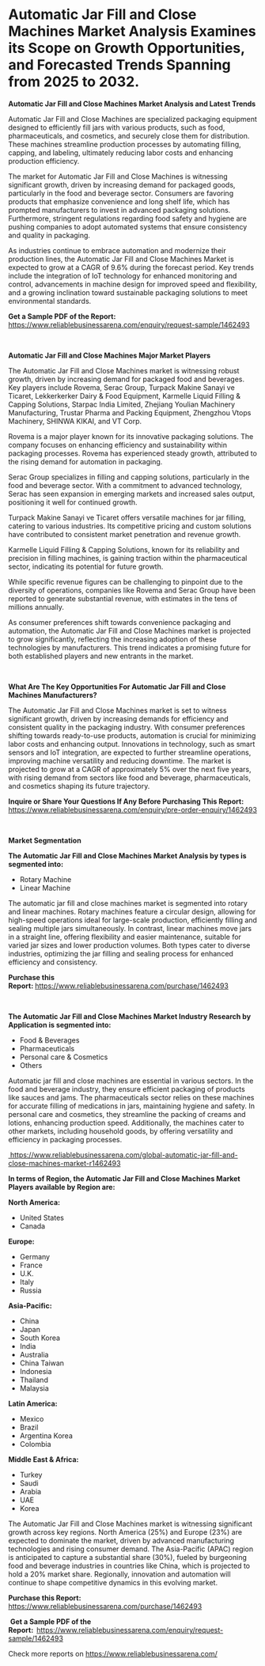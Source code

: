 <p><h1>Automatic Jar Fill and Close Machines Market Analysis Examines its Scope on Growth Opportunities, and Forecasted Trends Spanning from 2025 to 2032.</h1></p><p><strong>Automatic Jar Fill and Close Machines Market Analysis and Latest Trends</strong></p>
<p><p>Automatic Jar Fill and Close Machines are specialized packaging equipment designed to efficiently fill jars with various products, such as food, pharmaceuticals, and cosmetics, and securely close them for distribution. These machines streamline production processes by automating filling, capping, and labeling, ultimately reducing labor costs and enhancing production efficiency.</p><p>The market for Automatic Jar Fill and Close Machines is witnessing significant growth, driven by increasing demand for packaged goods, particularly in the food and beverage sector. Consumers are favoring products that emphasize convenience and long shelf life, which has prompted manufacturers to invest in advanced packaging solutions. Furthermore, stringent regulations regarding food safety and hygiene are pushing companies to adopt automated systems that ensure consistency and quality in packaging.</p><p>As industries continue to embrace automation and modernize their production lines, the Automatic Jar Fill and Close Machines Market is expected to grow at a CAGR of 9.6% during the forecast period. Key trends include the integration of IoT technology for enhanced monitoring and control, advancements in machine design for improved speed and flexibility, and a growing inclination toward sustainable packaging solutions to meet environmental standards.</p></p>
<p><strong>Get a Sample PDF of the Report:&nbsp;</strong> <a href="https://www.reliablebusinessarena.com/enquiry/request-sample/1462493?utm_campaign=3533&utm_medium=2&utm_source=Github&utm_content=ia&utm_term=12042025&utm_id=automatic-jar-fill-and-close-machines">https://www.reliablebusinessarena.com/enquiry/request-sample/1462493</a></p>
<p>&nbsp;</p>
<p><strong>Automatic Jar Fill and Close Machines Major Market Players</strong></p>
<p><p>The Automatic Jar Fill and Close Machines market is witnessing robust growth, driven by increasing demand for packaged food and beverages. Key players include Rovema, Serac Group, Turpack Makine Sanayi ve Ticaret, Lekkerkerker Dairy & Food Equipment, Karmelle Liquid Filling & Capping Solutions, Starpac India Limited, Zhejiang Youlian Machinery Manufacturing, Trustar Pharma and Packing Equipment, Zhengzhou Vtops Machinery, SHINWA KIKAI, and VT Corp.</p><p>Rovema is a major player known for its innovative packaging solutions. The company focuses on enhancing efficiency and sustainability within packaging processes. Rovema has experienced steady growth, attributed to the rising demand for automation in packaging.</p><p>Serac Group specializes in filling and capping solutions, particularly in the food and beverage sector. With a commitment to advanced technology, Serac has seen expansion in emerging markets and increased sales output, positioning it well for continued growth.</p><p>Turpack Makine Sanayi ve Ticaret offers versatile machines for jar filling, catering to various industries. Its competitive pricing and custom solutions have contributed to consistent market penetration and revenue growth.</p><p>Karmelle Liquid Filling & Capping Solutions, known for its reliability and precision in filling machines, is gaining traction within the pharmaceutical sector, indicating its potential for future growth.</p><p>While specific revenue figures can be challenging to pinpoint due to the diversity of operations, companies like Rovema and Serac Group have been reported to generate substantial revenue, with estimates in the tens of millions annually.</p><p>As consumer preferences shift towards convenience packaging and automation, the Automatic Jar Fill and Close Machines market is projected to grow significantly, reflecting the increasing adoption of these technologies by manufacturers. This trend indicates a promising future for both established players and new entrants in the market.</p></p>
<p>&nbsp;</p>
<p><strong>What Are The Key Opportunities For Automatic Jar Fill and Close Machines Manufacturers?</strong></p>
<p><p>The Automatic Jar Fill and Close Machines market is set to witness significant growth, driven by increasing demands for efficiency and consistent quality in the packaging industry. With consumer preferences shifting towards ready-to-use products, automation is crucial for minimizing labor costs and enhancing output. Innovations in technology, such as smart sensors and IoT integration, are expected to further streamline operations, improving machine versatility and reducing downtime. The market is projected to grow at a CAGR of approximately 5% over the next five years, with rising demand from sectors like food and beverage, pharmaceuticals, and cosmetics shaping its future trajectory.</p></p>
<p><strong>Inquire or Share Your Questions If Any Before Purchasing This Report:</strong> <a href="https://www.reliablebusinessarena.com/enquiry/pre-order-enquiry/1462493?utm_campaign=3533&utm_medium=2&utm_source=Github&utm_content=ia&utm_term=12042025&utm_id=automatic-jar-fill-and-close-machines">https://www.reliablebusinessarena.com/enquiry/pre-order-enquiry/1462493</a></p>
<p>&nbsp;</p>
<p><strong>Market Segmentation</strong></p>
<p><strong>The Automatic Jar Fill and Close Machines Market Analysis by types is segmented into:</strong></p>
<p><ul><li>Rotary Machine</li><li>Linear Machine</li></ul></p>
<p><p>The automatic jar fill and close machines market is segmented into rotary and linear machines. Rotary machines feature a circular design, allowing for high-speed operations ideal for large-scale production, efficiently filling and sealing multiple jars simultaneously. In contrast, linear machines move jars in a straight line, offering flexibility and easier maintenance, suitable for varied jar sizes and lower production volumes. Both types cater to diverse industries, optimizing the jar filling and sealing process for enhanced efficiency and consistency.</p></p>
<p><strong>Purchase this Report:&nbsp;</strong><a href="https://www.reliablebusinessarena.com/purchase/1462493?utm_campaign=3533&utm_medium=2&utm_source=Github&utm_content=ia&utm_term=12042025&utm_id=automatic-jar-fill-and-close-machines">https://www.reliablebusinessarena.com/purchase/1462493</a></p>
<p>&nbsp;</p>
<p><strong>The Automatic Jar Fill and Close Machines Market Industry Research by Application is segmented into:</strong></p>
<p><ul><li>Food & Beverages</li><li>Pharmaceuticals</li><li>Personal care & Cosmetics</li><li>Others</li></ul></p>
<p><p>Automatic jar fill and close machines are essential in various sectors. In the food and beverage industry, they ensure efficient packaging of products like sauces and jams. The pharmaceuticals sector relies on these machines for accurate filling of medications in jars, maintaining hygiene and safety. In personal care and cosmetics, they streamline the packing of creams and lotions, enhancing production speed. Additionally, the machines cater to other markets, including household goods, by offering versatility and efficiency in packaging processes.</p></p>
<p><a href="https://www.reliablebusinessarena.com/global-automatic-jar-fill-and-close-machines-market-r1462493?utm_campaign=3533&utm_medium=2&utm_source=Github&utm_content=ia&utm_term=12042025&utm_id=automatic-jar-fill-and-close-machines">&nbsp;https://www.reliablebusinessarena.com/global-automatic-jar-fill-and-close-machines-market-r1462493</a></p>
<p><strong>In terms of Region, the Automatic Jar Fill and Close Machines Market Players available by Region are:</strong></p>
<p>
    <p> <strong> North America: </strong>
        <ul>
            <li>United States</li>
            <li>Canada</li>
        </ul>
        </p> 
    <p> <strong> Europe: </strong>
        <ul>
            <li>Germany</li>
            <li>France</li>
            <li>U.K.</li>
            <li>Italy</li>
            <li>Russia</li>
        </ul>
        </p> 
    <p> <strong> Asia-Pacific: </strong>
        <ul>
            <li>China</li>
            <li>Japan</li>
            <li>South Korea</li>
            <li>India</li>
            <li>Australia</li>
            <li>China Taiwan</li>
            <li>Indonesia</li>
            <li>Thailand</li>
            <li>Malaysia</li>
        </ul>
        </p> 
    <p> <strong> Latin America: </strong>
        <ul>
            <li>Mexico</li>
            <li>Brazil</li>
            <li>Argentina Korea</li>
            <li>Colombia</li>
        </ul>
        </p> 
    <p> <strong> Middle East & Africa: </strong>
        <ul>
            <li>Turkey</li>
            <li>Saudi</li>
            <li>Arabia</li>
            <li>UAE</li>
            <li>Korea</li>
        </ul>
    </p>
    </p>
<p><p>The Automatic Jar Fill and Close Machines market is witnessing significant growth across key regions. North America (25%) and Europe (23%) are expected to dominate the market, driven by advanced manufacturing technologies and rising consumer demand. The Asia-Pacific (APAC) region is anticipated to capture a substantial share (30%), fueled by burgeoning food and beverage industries in countries like China, which is projected to hold a 20% market share. Regionally, innovation and automation will continue to shape competitive dynamics in this evolving market.</p></p>
<p><strong>Purchase this Report: </strong><a href="https://www.reliablebusinessarena.com/purchase/1462493?utm_campaign=3533&utm_medium=2&utm_source=Github&utm_content=ia&utm_term=12042025&utm_id=automatic-jar-fill-and-close-machines">https://www.reliablebusinessarena.com/purchase/1462493</a></p>
<p>&nbsp;<strong>Get a Sample PDF of the Report:&nbsp;&nbsp;</strong><a href="https://www.reliablebusinessarena.com/enquiry/request-sample/1462493?utm_campaign=3533&utm_medium=2&utm_source=Github&utm_content=ia&utm_term=12042025&utm_id=automatic-jar-fill-and-close-machines">https://www.reliablebusinessarena.com/enquiry/request-sample/1462493</a></p>
<p><strong></strong></p>
<p>Check more reports on <a href="https://www.reliablebusinessarena.com/?utm_campaign=3533&utm_medium=2&utm_source=Github&utm_content=ia&utm_term=12042025&utm_id=automatic-jar-fill-and-close-machines">https://www.reliablebusinessarena.com/</a></p>